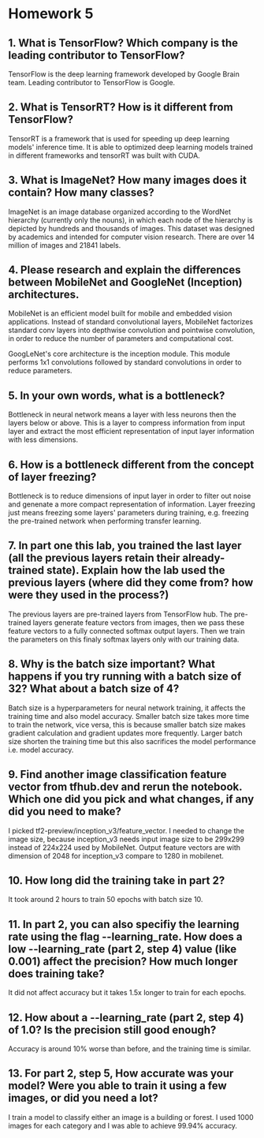 # Homework 5

## 1. What is TensorFlow? Which company is the leading contributor to TensorFlow?

TensorFlow is the deep learning framework developed by Google Brain team. Leading contributor to TensorFlow is Google.

## 2. What is TensorRT? How is it different from TensorFlow?

TensorRT is a framework that is used for speeding up deep learning models' inference time. It is able to optimized deep learning models trained in different frameworks and tensorRT was built with CUDA. 

## 3. What is ImageNet? How many images does it contain? How many classes?

ImageNet is an image database organized according to the WordNet hierarchy (currently only the nouns), in which each node of the hierarchy is depicted by hundreds and thousands of images. This dataset was designed by academics and intended for computer vision research. There are over 14 million of images and 21841 labels.

## 4. Please research and explain the differences between MobileNet and GoogleNet (Inception) architectures.

MobileNet is an efficient model built for mobile and embedded vision applications. Instead of standard convolutional layers, MobileNet factorizes standard conv layers into depthwise convolution and pointwise convolution, in order to reduce the number of parameters and computational cost.  

GoogLeNet's core architecture is the inception module. This module performs 1x1 convolutions followed by standard convolutions in order to reduce parameters.

## 5. In your own words, what is a bottleneck?

Bottleneck in neural network means a layer with less neurons then the layers below or above. This is a layer to compress information from input layer and extract the most efficient representation of input layer information with less dimensions. 

## 6. How is a bottleneck different from the concept of layer freezing?

Bottleneck is to reduce dimensions of input layer in order to filter out noise and genenate a more compact representation of information. Layer freezing just means freezing some layers' parameters during training, e.g. freezing the pre-trained network when performing transfer learning.

## 7. In part one this lab, you trained the last layer (all the previous layers retain their already-trained state). Explain how the lab used the previous layers (where did they come from? how were they used in the process?)

The previous layers are pre-trained layers from TensorFlow hub. The pre-trained layers generate feature vectors from images, then we pass these feature vectors to a fully connected softmax output layers. Then we train the parameters on this finaly softmax layers only with our training data.

## 8. Why is the batch size important? What happens if you try running with a batch size of 32? What about a batch size of 4?

Batch size is a hyperparameters for neural network training, it affects the training time and also model accuracy. Smaller batch size takes more time to train the network, vice versa, this is because smaller batch size makes gradient calculation and gradient updates more frequently. Larger batch size shorten the training time but this also sacrifices the model performance i.e. model accuracy.

## 9. Find another image classification feature vector from tfhub.dev and rerun the notebook. Which one did you pick and what changes, if any did you need to make?

I picked tf2-preview/inception_v3/feature_vector. I needed to change the image size, because inception_v3 needs input image size to be 299x299 instead of 224x224 used by MobileNet. Output feature vectors are with dimension of 2048 for inception_v3 compare to 1280 in mobilenet.

## 10. How long did the training take in part 2?

It took around 2 hours to train 50 epochs with batch size 10.

## 11. In part 2, you can also specifiy the learning rate using the flag --learning_rate. How does a low --learning_rate (part 2, step 4) value (like 0.001) affect the precision? How much longer does training take?

It did not affect accuracy but it takes 1.5x longer to train for each epochs. 

## 12. How about a --learning_rate (part 2, step 4) of 1.0? Is the precision still good enough?

Accuracy is around 10% worse than before, and the training time is similar.

## 13. For part 2, step 5, How accurate was your model? Were you able to train it using a few images, or did you need a lot?

I train a model to classify either an image is a building or forest. I used 1000 images for each category and I was able to achieve 99.94% accuracy.